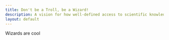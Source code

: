 ```yaml
---
title: Don't be a Troll, be a Wizard!
description: A vision for how well-defined access to scientific knowledge could transform the pursuit of policy.
layout: default
---
```


Wizards are cool